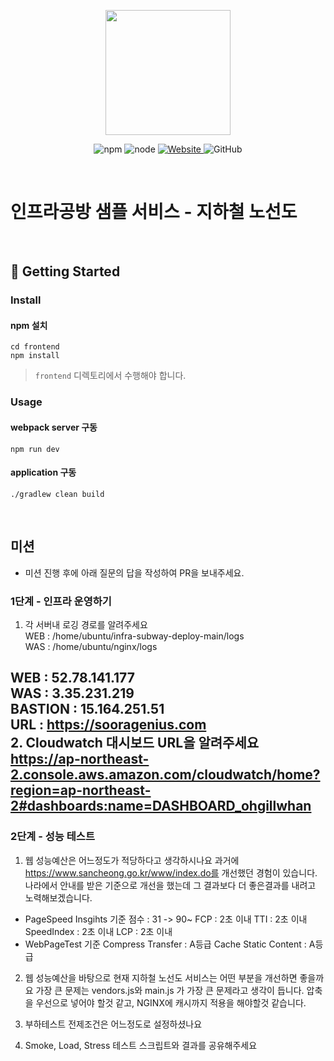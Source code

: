 <p align="center">
    <img width="200px;" src="https://raw.githubusercontent.com/woowacourse/atdd-subway-admin-frontend/master/images/main_logo.png"/>
</p>
<p align="center">
  <img alt="npm" src="https://img.shields.io/badge/npm-%3E%3D%205.5.0-blue">
  <img alt="node" src="https://img.shields.io/badge/node-%3E%3D%209.3.0-blue">
  <a href="https://edu.nextstep.camp/c/R89PYi5H" alt="nextstep atdd">
    <img alt="Website" src="https://img.shields.io/website?url=https%3A%2F%2Fedu.nextstep.camp%2Fc%2FR89PYi5H">
  </a>
  <img alt="GitHub" src="https://img.shields.io/github/license/next-step/atdd-subway-service">
</p>

<br>

# 인프라공방 샘플 서비스 - 지하철 노선도

<br>

## 🚀 Getting Started

### Install
#### npm 설치
```
cd frontend
npm install
```
> `frontend` 디렉토리에서 수행해야 합니다.

### Usage
#### webpack server 구동
```
npm run dev
```
#### application 구동
```
./gradlew clean build
```
<br>

## 미션

* 미션 진행 후에 아래 질문의 답을 작성하여 PR을 보내주세요.

### 1단계 - 인프라 운영하기  
1. 각 서버내 로깅 경로를 알려주세요  
WEB : /home/ubuntu/infra-subway-deploy-main/logs  
WAS : /home/ubuntu/nginx/logs  
   
WEB : 52.78.141.177  
WAS : 3.35.231.219  
BASTION : 15.164.251.51  
URL : https://sooragenius.com  
2. Cloudwatch 대시보드 URL을 알려주세요
https://ap-northeast-2.console.aws.amazon.com/cloudwatch/home?region=ap-northeast-2#dashboards:name=DASHBOARD_ohgillwhan
---

### 2단계 - 성능 테스트
1. 웹 성능예산은 어느정도가 적당하다고 생각하시나요
과거에 https://www.sancheong.go.kr/www/index.do를 개선했던 경험이 있습니다.  
나라에서 안내를 받은 기준으로 개선을 했는데 그 결과보다 더 좋은결과를 내려고 노력해보겠습니다.
- PageSpeed Insgihts 기준
  점수 : 31 -> 90~
  FCP : 2초 이내
  TTI : 2초 이내
  SpeedIndex : 2초 이내
  LCP : 2초 이내
- WebPageTest 기준
  Compress Transfer : A등급
  Cache Static Content : A등급

2. 웹 성능예산을 바탕으로 현재 지하철 노선도 서비스는 어떤 부분을 개선하면 좋을까요
가장 큰 문제는 vendors.js와 main.js 가 가장 큰 문제라고 생각이 듭니다.
압축을 우선으로 넣어야 할것 같고, NGINX에 캐시까지 적용을 해야할것 같습니다.

3. 부하테스트 전제조건은 어느정도로 설정하셨나요

4. Smoke, Load, Stress 테스트 스크립트와 결과를 공유해주세요
